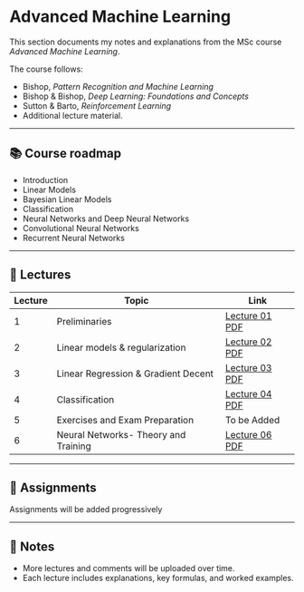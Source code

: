 # Advanced Machine Learning

This section documents my notes and explanations from the MSc course *Advanced Machine Learning*.  

The course follows:

- Bishop, *Pattern Recognition and Machine Learning*  
- Bishop & Bishop, *Deep Learning: Foundations and Concepts*  
- Sutton & Barto, *Reinforcement Learning*  
- Additional lecture material.

---

## 📚  Course roadmap

- Introduction  
- Linear Models  
- Bayesian Linear Models  
- Classification  
- Neural Networks and Deep Neural Networks  
- Convolutional Neural Networks  
- Recurrent Neural Networks  

---

## 📖 Lectures

| Lecture | Topic                                | Link                                                  |
|---------|------------------------------------- |-------------------------------------------------------|
| 1       | Preliminaries                        | [Lecture 01 PDF](lectures/lecture01/lecture01.pdf)    |
| 2       | Linear models & regularization       | [Lecture 02 PDF](lectures/lecture02/lecture02.pdf)    |
| 3       | Linear Regression & Gradient Decent  | [Lecture 03 PDF](lectures/lecture03/lecture03.pdf)    |
| 4       | Classification                       | [Lecture 04 PDF](lectures/lecture04/lecture04.pdf)    |
| 5       | Exercises and Exam Preparation       | To be Added                                           |
| 6       | Neural Networks- Theory and Training | [Lecture 06 PDF](lectures/lecture06/lecture06.pdf)    |

---
 
## 📝 Assignments

Assignments will be added progressively

---

## 🔮 Notes
- More lectures and comments will be uploaded over time.  
- Each lecture includes explanations, key formulas, and worked examples.


